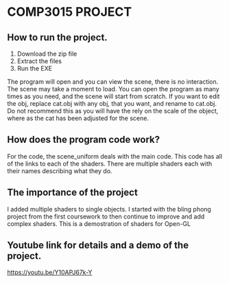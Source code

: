 # COMP3015 PROJECT



## How to run the project.

1. Download the zip file
2. Extract the files
3. Run the EXE

 The program will open and you can view the scene, there is no interaction. The scene may take a moment to load.
 You can open the program as many times as you need, and the scene will start from scratch. If you want to edit the obj, replace cat.obj with any obj, that you want, and rename to cat.obj. Do not recommend this as you will have the rely on the scale of the object, where as the cat has been adjusted for the scene.

## How does the program code work?

For the code, the scene_uniform deals with the main code. This code has all of the links to each of the shaders. There are multiple shaders each with their names describing what they do. 


## The importance of the project

I added multiple shaders to single objects. I started with the bling phong project from the first coursework to then continue to improve and add complex shaders. This is a demostration of shaders for Open-GL


## Youtube link for details and a demo of the project.

https://youtu.be/Y10APJ67k-Y
